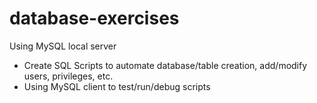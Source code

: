 # database-exercises

Using MySQL local server
- Create SQL Scripts to automate database/table creation, add/modify users, privileges, etc.
- Using MySQL client to test/run/debug scripts
